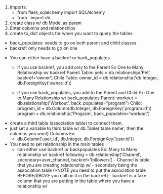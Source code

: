 <!-- Creating Models -->
1. Imports:
    - from flask_sqlalchemy import SQLAlchemy
    - from . import db
2. create class w/ db.Model as param
3. Enter columns and relationships
4. create to_dict objects for when you want to query the tables



<!-- Connecting to SQLite -->





<!-- Backref vs Back_populates -->
- back_populates: needs to go on both parent and child classes    
- backref: only needs to go on one

<!-- One to Many Relationships -->
- You can either have a backref or back_populates
    - if you use backref, you add only to the Parent
    Ex One to Many Relationship w/ backref
        Parent Table: 
        pets = db.relationship('Pet', backref='owner')
        Child Table:
        owner_id = db.relationship('db.Integer, db.ForeignKey('owner.id'))

    - if you use back_populates, you add to the Parent and Child
    Ex: One to Many Relationship w/ back_populates
        Parent:
        workout = db.relationship('Workout', back_populates="program")
        Child: 
        program_id = db.Column(db.Integer, db.ForeignKey('program.id'))
        program = db.relationship('Program', back_populates='workout')


<!-- Many to Many Relationships -->
- create a third table (association table) to connect them.
- just set a variable to third table w/ db.Table('table name', then the columns you want)
    Columns Ex:
    -  db.Column('user_id', db.Integer, db.ForeignKey('user.id'))
- You need to set relationship in the main tables
    - can either use backref or backpopulates
    Ex: Many to Many relationship w/ backref
    following = db.relationship('Channel', secondary=user_channel, backref='followers')
            - Channel is table that you are creating relationship w/
            - secondary being the association table (*NOTE you need to put the association table BEFORE/ABOVE you call on it in the backref)
            - backref is a fake column that you are putting in the table where you have a relationship w/

